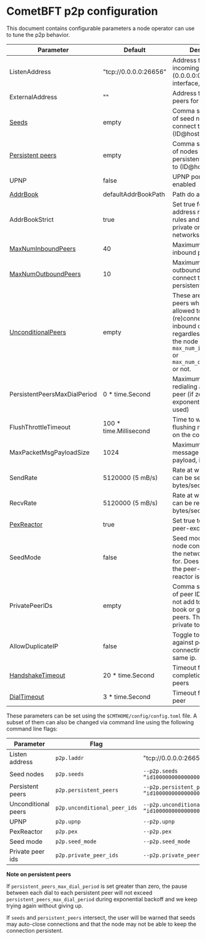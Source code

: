# CometBFT p2p configuration

This document contains configurable parameters a node operator can use to tune the p2p behavior.

| Parameter| Default| Description |
| --- | --- | ---|
|   ListenAddress               |   "tcp://0.0.0.0:26656" |   Address to listen for incoming connections (0.0.0.0:0 means any interface, any port)  |
|   ExternalAddress             |  ""                 |  Address to advertise to peers for them to dial |
|   [Seeds](pex-protocol.md#seed-nodes) | empty               | Comma separated list of seed nodes to connect to (ID@host:port )|
|   [Persistent peers](peer_manager.md#persistent-peers)            | empty               | Comma separated list of nodes to keep persistent connections to (ID@host:port )  |
|	UPNP                        | false               | UPNP port forwarding enabled |
|	[AddrBook](addressbook.md)                    | defaultAddrBookPath | Path do address book |
|	AddrBookStrict              | true                | Set true for strict address routability rules and false for private or local networks |
|	[MaxNumInboundPeers](switch.md#accepting-peers)          |  40 | Maximum number of inbound peers |
|	[MaxNumOutboundPeers](peer_manager.md#ensure-peers)         |  10 |  Maximum number of outbound peers to connect to, excluding persistent peers |
|   [UnconditionalPeers](switch.md#accepting-peers)          | empty                | These are IDs of the peers which are allowed to be (re)connected as both inbound or outbound regardless of whether the node reached `max_num_inbound_peers` or `max_num_outbound_peers` or not. |
|   PersistentPeersMaxDialPeriod| 0 * time.Second      | Maximum pause when redialing a persistent peer (if zero, exponential backoff is used)    |
|	FlushThrottleTimeout        |100 * time.Millisecond| Time to wait before flushing messages out on the connection |
|	MaxPacketMsgPayloadSize     |  1024 | Maximum size of a message packet payload, in bytes |
|	SendRate                    | 5120000 (5 mB/s) | Rate at which packets can be sent, in bytes/second  |
|	RecvRate                    | 5120000 (5 mB/s) | Rate at which packets can be received, in bytes/second|
|	[PexReactor](pex.md)                  |  true            | Set true to enable the peer-exchange reactor |
|	SeedMode                    |       false      | Seed mode, in which node constantly crawls the network and looks for. Does not work if the peer-exchange reactor is disabled.  |
|   PrivatePeerIDs              | empty            | Comma separated list of peer IDsthat we do not add to the address book or gossip to other peers. They stay private to us. |
|	AllowDuplicateIP            | false            | Toggle to disable guard against peers connecting from the same ip.|
|	[HandshakeTimeout](transport.md#connection-upgrade)            | 20 * time.Second | Timeout for handshake completion between peers |
|	[DialTimeout](switch.md#dialing-peers)                 |  3 * time.Second | Timeout for dialing a peer |


These parameters can be set using the `$CMTHOME/config/config.toml` file. A subset of them can also be changed via command line using the following command line flags:

| Parameter | Flag| Example|
| --- | --- | ---|
| Listen address|  `p2p.laddr` |  "tcp://0.0.0.0:26656" |
| Seed nodes | `p2p.seeds` | `--p2p.seeds “id100000000000000000000000000000000@1.2.3.4:26656,id200000000000000000000000000000000@2.3.4.5:4444”` |
| Persistent peers | `p2p.persistent_peers` | `--p2p.persistent_peers “id100000000000000000000000000000000@1.2.3.4:26656,id200000000000000000000000000000000@2.3.4.5:26656”` |
| Unconditional peers | `p2p.unconditional_peer_ids` | `--p2p.unconditional_peer_ids “id100000000000000000000000000000000,id200000000000000000000000000000000”` |
 | UPNP  | `p2p.upnp` | `--p2p.upnp` |
 | PexReactor | `p2p.pex` | `--p2p.pex` |
 | Seed mode | `p2p.seed_mode` | `--p2p.seed_mode` |
 | Private peer ids | `p2p.private_peer_ids` | `--p2p.private_peer_ids “id100000000000000000000000000000000,id200000000000000000000000000000000”` |

 **Note on persistent peers**  

 If `persistent_peers_max_dial_period` is set greater than zero, the
pause between each dial to each persistent peer will not exceed `persistent_peers_max_dial_period`
during exponential backoff and we keep trying again without giving up.

If `seeds` and `persistent_peers` intersect,
the user will be warned that seeds may auto-close connections
and that the node may not be able to keep the connection persistent.
